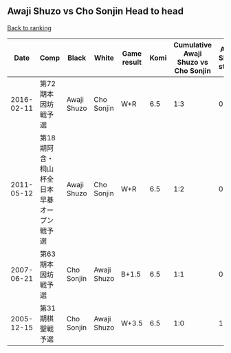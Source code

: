 ## Awaji Shuzo vs Cho Sonjin Head to head

[Back to ranking](../../index.md)




| **Date** | **Comp** | **Black** | **White** | **Game result** | **Komi** | **Cumulative Awaji Shuzo vs Cho Sonjin** | **Awaji Shuzo streak** | **Cho Sonjin streak** | 
| --- | --- | --- | --- | --- | --- | --- | --- | --- |
| 2016-02-11 | 第72期本因坊戦予選 | Awaji Shuzo | Cho Sonjin | W+R | 6.5 | 1:3 | 0 | 3 | 
| 2011-05-12 | 第18期阿含・桐山杯全日本早碁オープン戦予選 | Awaji Shuzo | Cho Sonjin | W+R | 6.5 | 1:2 | 0 | 2 | 
| 2007-06-21 | 第63期本因坊戦予選 | Cho Sonjin | Awaji Shuzo | B+1.5 | 6.5 | 1:1 | 0 | 1 | 
| 2005-12-15 | 第31期棋聖戦予選 | Cho Sonjin | Awaji Shuzo | W+3.5 | 6.5 | 1:0 | 1 | 0 |




